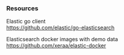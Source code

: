 

### Resources
Elastic go client  
https://github.com/elastic/go-elasticsearch  

Elasticsearch docker images with demo data  
https://github.com/xeraa/elastic-docker
